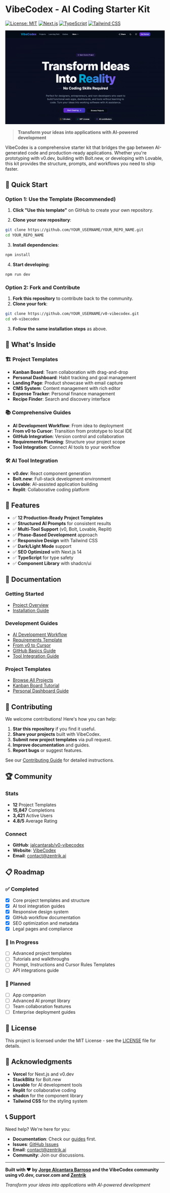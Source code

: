 # VibeCodex - AI Coding Starter Kit

[![License: MIT](https://img.shields.io/badge/License-MIT-yellow.svg)](https://opensource.org/licenses/MIT)
[![Next.js](https://img.shields.io/badge/Next.js-14-black.svg?style=flat&logo=next.js)](https://nextjs.org/)
[![TypeScript](https://img.shields.io/badge/TypeScript-5-blue.svg?style=flat&logo=typescript)](https://www.typescriptlang.org/)
[![Tailwind CSS](https://img.shields.io/badge/Tailwind_CSS-3-38B2AC.svg?style=flat&logo=tailwind-css)](https://tailwindcss.com/)

![VibeCodex Hero Screenshot](public/vibecodex-hero-screenshot.png)

> **Transform your ideas into applications with AI-powered development**

VibeCodex is a comprehensive starter kit that bridges the gap between AI-generated code and production-ready applications. Whether you're prototyping with v0.dev, building with Bolt.new, or developing with Lovable, this kit provides the structure, prompts, and workflows you need to ship faster.

## 🚀 Quick Start

### Option 1: Use the Template (Recommended)

1.  **Click "Use this template"** on GitHub to create your own repository.

2.  **Clone your new repository**:
```bash
git clone https://github.com/YOUR_USERNAME/YOUR_REPO_NAME.git
cd YOUR_REPO_NAME
```

3.  **Install dependencies**:
```bash
npm install
```

4.  **Start developing**:
```bash
npm run dev
```

### Option 2: Fork and Contribute

1.  **Fork this repository** to contribute back to the community.
2.  **Clone your fork**:
```bash
git clone https://github.com/YOUR_USERNAME/v0-vibecodex.git
cd v0-vibecodex
```

3.  **Follow the same installation steps** as above.

## 🎯 What's Inside

### 🏗️ Project Templates
- **Kanban Board**: Team collaboration with drag-and-drop
- **Personal Dashboard**: Habit tracking and goal management
- **Landing Page**: Product showcase with email capture
- **CMS System**: Content management with rich editor
- **Expense Tracker**: Personal finance management
- **Recipe Finder**: Search and discovery interface

### 📚 Comprehensive Guides
- **AI Development Workflow**: From idea to deployment
- **From v0 to Cursor**: Transition from prototype to local IDE
- **GitHub Integration**: Version control and collaboration
- **Requirements Planning**: Structure your project scope
- **Tool Integration**: Connect AI tools to your workflow

### 🛠️ AI Tool Integration
- **v0.dev**: React component generation
- **Bolt.new**: Full-stack development environment
- **Lovable**: AI-assisted application building
- **Replit**: Collaborative coding platform

## 🎨 Features

- ✅ **12 Production-Ready Project Templates**
- ✅ **Structured AI Prompts** for consistent results
- ✅ **Multi-Tool Support** (v0, Bolt, Lovable, Replit)
- ✅ **Phase-Based Development** approach
- ✅ **Responsive Design** with Tailwind CSS
- ✅ **Dark/Light Mode** support
- ✅ **SEO Optimized** with Next.js 14
- ✅ **TypeScript** for type safety
- ✅ **Component Library** with shadcn/ui

## 📖 Documentation

### Getting Started
- [Project Overview](https://github.com/jalcantarab/v0-vibecodex#readme)
- [Installation Guide](https://github.com/jalcantarab/v0-vibecodex#quick-start)

### Development Guides
- [AI Development Workflow](/guides/ai-development)
- [Requirements Template](/guides/requirements-template)
- [From v0 to Cursor](/guides/from-v0-to-cursor)
- [GitHub Basics Guide](/guides/github-basics)
- [Tool Integration Guide](/guides/ai-development/tools)

### Project Templates
- [Browse All Projects](/projects)
- [Kanban Board Tutorial](/projects/kanban-board)
- [Personal Dashboard Guide](/projects/personal-dashboard)

## 🤝 Contributing

We welcome contributions! Here's how you can help:

1.  **Star this repository** if you find it useful.
2.  **Share your projects** built with VibeCodex.
3.  **Submit new project templates** via pull request.
4.  **Improve documentation** and guides.
5.  **Report bugs** or suggest features.

See our [Contributing Guide](CONTRIBUTING.md) for detailed instructions.

## 🏆 Community

### Stats
- **12** Project Templates
- **15,847** Completions
- **3,421** Active Users
- **4.8/5** Average Rating

### Connect
- **GitHub**: [jalcantarab/v0-vibecodex](https://github.com/jalcantarab/v0-vibecodex)
- **Website**: [VibeCodex](https://vibecodex.com)
- **Email**: [contact@zentrik.ai](mailto:contact@zentrik.ai)

## 📋 Roadmap

### ✅ Completed
- [x] Core project templates and structure
- [x] AI tool integration guides
- [x] Responsive design system
- [x] GitHub workflow documentation
- [x] SEO optimization and metadata
- [x] Legal pages and compliance

### 🚧 In Progress
- [ ] Advanced project templates
- [ ] Tutorials and walkthroughs
- [ ] Prompt, Instructions and Cursor Rules Templates
- [ ] API integrations guide

### 🔮 Planned
- [ ] App companion
- [ ] Advanced AI prompt library
- [ ] Team collaboration features
- [ ] Enterprise deployment guides

## 📄 License

This project is licensed under the MIT License - see the [LICENSE](LICENSE) file for details.

## 🙏 Acknowledgments

- **Vercel** for Next.js and v0.dev
- **StackBlitz** for Bolt.new
- **Lovable** for AI development tools
- **Replit** for collaborative coding
- **shadcn** for the component library
- **Tailwind CSS** for the styling system

## 📞 Support

Need help? We're here for you:

- **Documentation**: Check our [guides](/guides) first.
- **Issues**: [GitHub Issues](https://github.com/jalcantarab/v0-vibecodex/issues)
- **Email**: [contact@zentrik.ai](mailto:contact@zentrik.ai)
- **Community**: Join our discussions.

---

**Built with ❤️ by [Jorge Alcantara Barroso](https://www.linkedin.com/in/jorgeakairos/) and the VibeCodex community using v0.dev, cursor.com and [Zentrik](https://zentrik.ai)**

*Transform your ideas into applications with AI-powered development*
